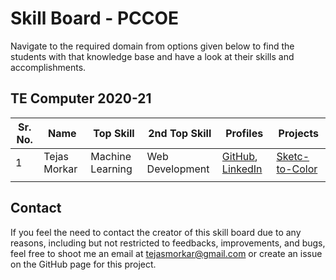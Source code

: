 # Skill Board - PCCOE

Navigate to the required domain from options given below to find the students with that knowledge base and have a look at their skills and accomplishments.

## TE Computer 2020-21

| Sr. No. | Name | Top Skill | 2nd Top Skill | Profiles | Projects |
| --- | ---| --- | --- | --- | --- |
| 1 | Tejas Morkar | Machine Learning | Web Development | [GitHub](https://github.com/tejasmorkar), [LinkedIn](https://linkedin.com/in/tejasmorkar) | [Sketc-to-Color](https://tejasmorkar.tech/sketch-to-color) |
|  |  |  |  |  |  |

## Contact

If you feel the need to contact the creator of this skill board due to any reasons, including but not restricted to feedbacks, improvements, and bugs, feel free to shoot me an email at [tejasmorkar@gmail.com](mailto:tejasmorkar@gmail.com) or create an issue on the GitHub page for this project.
